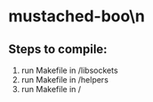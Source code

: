 # mustached-boo\n
<h2>Steps to compile:</h2>
<ol>
	<li>run Makefile in /libsockets</li>
	<li>run Makefile in /helpers</li>
	<li>run Makefile in /</li>
</ol>